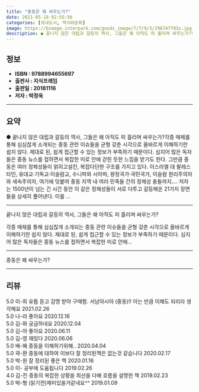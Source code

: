 ```yaml
---
title: "중동은 왜 싸우는가?"
date: 2021-05-18 02:55:56
categories: [국내도서, 역사와문화]
image: https://bimage.interpark.com/goods_image/7/7/9/3/296747793s.jpg
description: ● 끝나지 않은 대립과 갈등의 역사, 그들은 왜 아직도 피 흘리며 싸우는가?각종 매체를 통해 심심찮게 소개되는 중동 관련 이슈들을 균형 갖춘 시각으로 올바르게 이해하기란 쉽지 않다. 제대로 된, 쉽게 접근할 수 있는 정보가 부족하기 때문이다. 심지어 많은 독자들은 중동 뉴스를 접하면서
---
```


## **정보**

- **ISBN : 9788994655697**
- **출판사 : 지식프레임**
- **출판일 : 20181116**
- **저자 : 박정욱**

------



## **요약**

●  끝나지 않은 대립과 갈등의 역사, 그들은 왜 아직도 피 흘리며 싸우는가?각종 매체를 통해 심심찮게 소개되는 중동 관련 이슈들을 균형 갖춘 시각으로 올바르게 이해하기란 쉽지 않다. 제대로 된, 쉽게 접근할 수 있는 정보가 부족하기 때문이다. 심지어 많은 독자들은 중동 뉴스를 접하면서 복잡한 미로 안에 갇힌 듯한 느낌을 받기도 한다. 그만큼 중동은 여러 정체성들이 얽히고설킨, 복잡다단한 구조를 가지고 있다. 이스라엘 대 팔레스타인, 유대교·기독교·이슬람교, 수니파와 시아파, 왕정국가·국민국가, 이슬람 원리주의자와 세속주의자, 여기에 덧붙여 중동 지역 내 여러 민족들 간의 정체성 충돌까지…. 저자는 1500년이 넘는 긴 시간 동안 이 같은 정체성들이 서로 다투고 갈등해온 21가지 장면들을 상세히 풀어낸다. 이를 ...

------

끝나지 않은 대립과 갈등의 역사,
그들은 왜 아직도 피 흘리며 싸우는가?

각종 매체를 통해 심심찮게 소개되는 중동 관련 이슈들을 균형 갖춘 시각으로 올바르게 이해하기란 쉽지 않다. 제대로 된, 쉽게 접근할 수 있는 정보가 부족하기 때문이다. 심지어 많은 독자들은 중동 뉴스를 접하면서 복잡한 미로 안에... 

------


중동은 왜 싸우는가? 

------


## **리뷰** 

5.0 이-희 유틉 듣고 감명 받아 구매함. 서남아시아 (중동)!! 아는 만큼 이해도 되리라 생각해요 2021.02.26 <br/>5.0 나-라 좋아요 2020.12.16 <br/>5.0 김-화 궁금하네요 2020.12.04 <br/>5.0 김-아 좋아요 2020.06.11 <br/>5.0 김-영 재밌다 2020.06.06 <br/>5.0 배-혜 중동을 이해하기위해.. 2020.04.04 <br/>5.0 곽-환 중동에 대하여 이보다 잘 정리된책은 없는것 같습니다 2020.02.17 <br/>5.0 박-원 잘 정리된 좋은 책 2020.01.16 <br/>5.0 이- 공부에 도움됩니다 2019.02.26 <br/>4.0 김-진 중동의 복잡한 상황을 최선을 다해 흐름을 설명한 책 2019.02.23 <br/>5.0 박-형 (읽기전)재미있을거같네요^^ 2019.01.09 <br/>